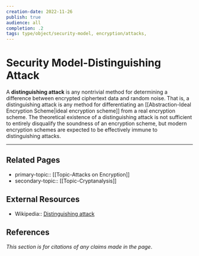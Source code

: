 ```yaml
---
creation-date: 2022-11-26
publish: true
audience: all
completion: .2
tags: type/object/security-model, encryption/attacks,
---
```

# Security Model-Distinguishing Attack
A **distinguishing attack** is any nontrivial method for determining a difference between encrypted ciphertext data and random noise. That is, a distinguishing attack is any method for differentiating an [[Abstraction-Ideal Encryption Scheme|ideal encryption scheme]] from a real encryption scheme. The theoretical existence of a distinguishing attack is not sufficient to entirely disqualify the soundness of an encryption scheme, but modern encryption schemes are expected to be effectively immune to distinguishing attacks. 

---
## Related Pages
- primary-topic:: [[Topic-Attacks on Encryption]]
- secondary-topic:: [[Topic-Cryptanalysis]]

## External Resources
- Wikipedia:: [Distinguishing attack](https://en.wikipedia.org/wiki/Distinguishing_attack)

## References
*This section is for citations of any claims made in the page*.